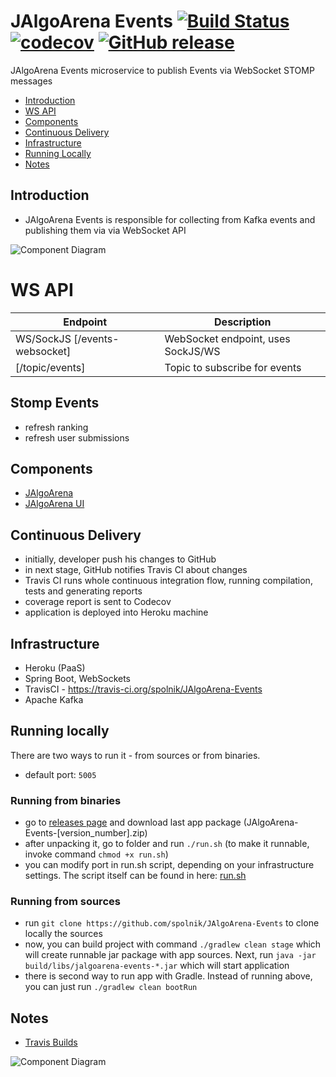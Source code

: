 # JAlgoArena Events [![Build Status](https://travis-ci.org/spolnik/JAlgoArena-Events.svg?branch=master)](https://travis-ci.org/spolnik/JAlgoArena-Events) [![codecov](https://codecov.io/gh/spolnik/JAlgoArena-Events/branch/master/graph/badge.svg)](https://codecov.io/gh/spolnik/JAlgoArena-Events) [![GitHub release](https://img.shields.io/github/release/spolnik/jalgoarena-events.svg)]()

JAlgoArena Events microservice to publish Events via WebSocket STOMP messages

- [Introduction](#introduction)
- [WS API](#ws-api)
- [Components](#components)
- [Continuous Delivery](#continuous-delivery)
- [Infrastructure](#infrastructure)
- [Running Locally](#running-locally)
- [Notes](#notes)

## Introduction

- JAlgoArena Events is responsible for collecting from Kafka events and publishing them via via WebSocket API

![Component Diagram](https://github.com/spolnik/JAlgoArena-Events/raw/master/design/component_diagram.png)

# WS API

| Endpoint | Description |
| ---- | --------------- |
| WS/SockJS [/events-websocket] | WebSocket endpoint, uses SockJS/WS |
| [/topic/events] | Topic to subscribe for events |

## Stomp Events

* refresh ranking
* refresh user submissions

## Components

- [JAlgoArena](https://github.com/spolnik/JAlgoArena)
- [JAlgoArena UI](https://github.com/spolnik/JAlgoArena-UI)

## Continuous Delivery

- initially, developer push his changes to GitHub
- in next stage, GitHub notifies Travis CI about changes
- Travis CI runs whole continuous integration flow, running compilation, tests and generating reports
- coverage report is sent to Codecov
- application is deployed into Heroku machine

## Infrastructure

- Heroku (PaaS)
- Spring Boot, WebSockets
- TravisCI - https://travis-ci.org/spolnik/JAlgoArena-Events
- Apache Kafka

## Running locally

There are two ways to run it - from sources or from binaries.
- default port: `5005`

### Running from binaries
- go to [releases page](https://github.com/spolnik/JAlgoArena-Events/releases) and download last app package (JAlgoArena-Events-[version_number].zip)
- after unpacking it, go to folder and run `./run.sh` (to make it runnable, invoke command `chmod +x run.sh`)
- you can modify port in run.sh script, depending on your infrastructure settings. The script itself can be found in here: [run.sh](run.sh)

### Running from sources
- run `git clone https://github.com/spolnik/JAlgoArena-Events` to clone locally the sources
- now, you can build project with command `./gradlew clean stage` which will create runnable jar package with app sources. Next, run `java -jar build/libs/jalgoarena-events-*.jar` which will start application
- there is second way to run app with Gradle. Instead of running above, you can just run `./gradlew clean bootRun`

## Notes
- [Travis Builds](https://travis-ci.org/spolnik)

![Component Diagram](https://github.com/spolnik/JAlgoArena/raw/master/design/JAlgoArena_Logo.png)
